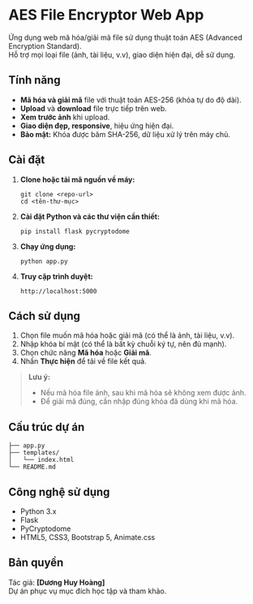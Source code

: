 # AES File Encryptor Web App

Ứng dụng web mã hóa/giải mã file sử dụng thuật toán AES (Advanced Encryption Standard).  
Hỗ trợ mọi loại file (ảnh, tài liệu, v.v), giao diện hiện đại, dễ sử dụng.

## Tính năng

- **Mã hóa và giải mã** file với thuật toán AES-256 (khóa tự do độ dài).
- **Upload** và **download** file trực tiếp trên web.
- **Xem trước ảnh** khi upload.
- **Giao diện đẹp, responsive**, hiệu ứng hiện đại.
- **Bảo mật:** Khóa được băm SHA-256, dữ liệu xử lý trên máy chủ.

## Cài đặt

1. **Clone hoặc tải mã nguồn về máy:**
    ```
    git clone <repo-url>
    cd <tên-thư-mục>
    ```

2. **Cài đặt Python và các thư viện cần thiết:**
    ```
    pip install flask pycryptodome
    ```

3. **Chạy ứng dụng:**
    ```
    python app.py
    ```

4. **Truy cập trình duyệt:**
    ```
    http://localhost:5000
    ```

## Cách sử dụng

1. Chọn file muốn mã hóa hoặc giải mã (có thể là ảnh, tài liệu, v.v).
2. Nhập khóa bí mật (có thể là bất kỳ chuỗi ký tự, nên đủ mạnh).
3. Chọn chức năng **Mã hóa** hoặc **Giải mã**.
4. Nhấn **Thực hiện** để tải về file kết quả.

> **Lưu ý:**  
> - Nếu mã hóa file ảnh, sau khi mã hóa sẽ không xem được ảnh.  
> - Để giải mã đúng, cần nhập đúng khóa đã dùng khi mã hóa.

## Cấu trúc dự án

```
├── app.py
├── templates/
│   └── index.html
└── README.md
```

## Công nghệ sử dụng

- Python 3.x
- Flask
- PyCryptodome
- HTML5, CSS3, Bootstrap 5, Animate.css

## Bản quyền

Tác giả: **[Dương Huy Hoàng]**  
Dự án phục vụ mục đích học tập và tham khảo.
